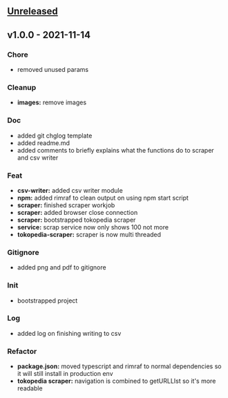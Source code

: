 <a name="unreleased"></a>
## [Unreleased]


<a name="v1.0.0"></a>
## v1.0.0 - 2021-11-14
### Chore
- removed unused params

### Cleanup
- **images:** remove images

### Doc
- added git chglog template
- added readme.md
- added comments to briefly explains what the functions do to scraper and csv writer

### Feat
- **csv-writer:** added csv writer module
- **npm:** added rimraf to clean output on using npm start script
- **scraper:** finished scraper workjob
- **scraper:** added browser close connection
- **scraper:** bootstrapped tokopedia scraper
- **service:** scrap service now only shows 100 not more
- **tokopedia-scraper:** scraper is now multi threaded

### Gitignore
- added png and pdf to gitignore

### Init
- bootstrapped project

### Log
- added log on finishing writing to csv

### Refactor
- **package.json:** moved typescript and rimraf to normal dependencies so it will still install in production env
- **tokopedia scraper:** navigation is combined to getURLLIst so it's more readable


[Unreleased]: https://github.com/tigorlazuardi/tokopedia-web-scrapper/compare/v1.0.0...HEAD
